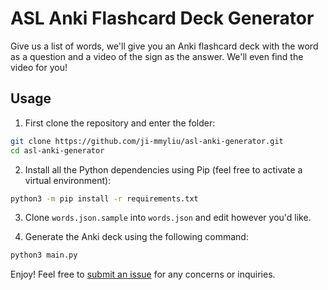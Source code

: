 # ASL Anki Flashcard Deck Generator
Give us a list of words, we'll give you an Anki flashcard deck with the word as a question and a video of the sign as the answer. We'll even find the video for you!

## Usage
1. First clone the repository and enter the folder:
```bash
git clone https://github.com/ji-mmyliu/asl-anki-generator.git
cd asl-anki-generator
```

2. Install all the Python dependencies using Pip (feel free to activate a virtual environment):
```bash
python3 -m pip install -r requirements.txt
```

3. Clone `words.json.sample` into `words.json` and edit however you'd like.

4. Generate the Anki deck using the following command:
```bash
python3 main.py
```

Enjoy! Feel free to [submit an issue](https://github.com/ji-mmyliu/asl-anki-generator/issues) for any concerns or inquiries.
